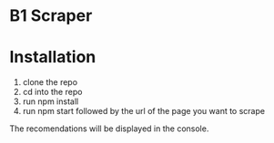 # B1 Scraper

# Installation

1. clone the repo
2. cd into the repo
3. run npm install
4. run npm start followed by the url of the page you want to scrape

The recomendations will be displayed in the console.